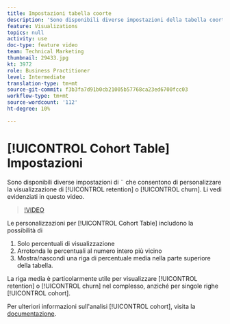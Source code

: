 ```yaml
---
title: Impostazioni tabella coorte
description: 'Sono disponibili diverse impostazioni della tabella coorte che ti consentono di personalizzare la visualizzazione del livello di fidelizzazione o abbandono. Li vedi evidenziati in questo video. '
feature: Visualizations
topics: null
activity: use
doc-type: feature video
team: Technical Marketing
thumbnail: 29433.jpg
kt: 3972
role: Business Practitioner
level: Intermediate
translation-type: tm+mt
source-git-commit: f3b3fa7d91b0cb21005b57768ca23ed6700fcc03
workflow-type: tm+mt
source-wordcount: '112'
ht-degree: 10%

---
```



# [!UICONTROL Cohort Table] Impostazioni

Sono disponibili diverse impostazioni di ¨ che consentono di personalizzare la visualizzazione di [!UICONTROL retention] o [!UICONTROL churn]. Li vedi evidenziati in questo video.

>[!VIDEO](https://video.tv.adobe.com/v/29433/?quality=12)

Le personalizzazioni per [!UICONTROL Cohort Table] includono la possibilità di

1. Solo percentuali di visualizzazione
1. Arrotonda le percentuali al numero intero più vicino
1. Mostra/nascondi una riga di percentuale media nella parte superiore della tabella.

La riga media è particolarmente utile per visualizzare [!UICONTROL retention] o [!UICONTROL churn] nel complesso, anziché per singole righe [!UICONTROL cohort].

Per ulteriori informazioni sull&#39;analisi [!UICONTROL cohort], visita la [documentazione](https://docs.adobe.com/help/it-IT/analytics/analyze/analysis-workspace/visualizations/cohort-table/t-cohort.html).
